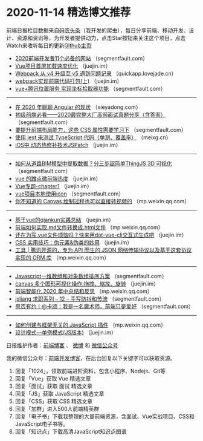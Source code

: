 # 2020-11-14 精选博文推荐

前端日报栏目数据来自[码农头条](https://toutiao.qdkfweb.cn/)（我开发的爬虫），每日分享前端、移动开发、设计、资源和资讯等，为开发者提供动力，点击Star按钮来关注这个项目，点击Watch来收听每日的更新[Github主页](https://github.com/kujian/frontendDaily)
* [2020前端开发者11个必备的网站](https://segmentfault.com/a/1190000038153558) （segmentfault.com）
* [Vue项目首屏加载速度优化](https://juejin.im/post/6894506232359436295) （juejin.im）
* [Webpack 从 v4 升级至 v5 遇到问题记录](https://quickapp.lovejade.cn/record-issues-encountered-with-webpack-update-from-version-4-to-5/) （quickapp.lovejade.cn）
* [webpack实现前端代码打包(上)](https://juejin.im/post/6894513545011003399) （juejin.im）
* [vue+腾讯位置服务 实现坐标拾取器功能](https://segmentfault.com/a/1190000038158008) （segmentfault.com）

***
* [在 2020 年聊聊 Angular 的现状](https://xieyadong.com/#/blog/article/2) （xieyadong.com）
* [初级前端必看——2020最完整大厂高频面试真题分享（含答案）](https://segmentfault.com/a/1190000038164154) （segmentfault.com）
* [要提升前端布局能力，这些 CSS 属性需要学习下](https://segmentfault.com/a/1190000038154167) （segmentfault.com）
* [使用 jest 来测试 TypeScript 代码（单测、覆盖率）](https://meixg.cn/2020/11/13/jest-typescript/) （meixg.cn）
* [iOS中 动态热修补技术JSPatch](https://juejin.im/post/6894506918199918605) （juejin.im）

***
* [如何从道路BIM模型中提取数据？分三步超简单ThingJS 3D 可视化](https://segmentfault.com/a/1190000038164921) （segmentfault.com）
* [vue 的蹭点微前端热度](https://juejin.im/post/6894573952568393741) （juejin.im）
* [Vue专题-chapter1](https://juejin.im/post/6894501735085047822) （juejin.im）
* [vue项目本地使用icon](https://segmentfault.com/a/1190000038164993) （segmentfault.com）
* [你不知道的 Canvas 绘制过程也可以直接转视频的](https://mp.weixin.qq.com/s?__biz=MzA4Nzg0MDM5Nw==&mid=2247488426&idx=2&sn=cc2fa2948e3e2db9311bfbb7eabd3207) （mp.weixin.qq.com）

***
* [基于vue的qiankun实践总结](https://juejin.im/post/6894543700387430408) （juejin.im）
* [前端如何实现.md文件转换成.html文件](https://mp.weixin.qq.com/s?__biz=MzI0MzIyMDM5Ng==&mid=2649830907&idx=2&sn=f180d6dbd5414d5d68b190ce58570ecc) （mp.weixin.qq.com）
* [还在为写.vue文件烦恼吗？快来用dot-vue-cli交互式生成吧](https://juejin.im/post/6894536331205017613) （juejin.im）
* [CSS 实用技巧：伪元素&amp;伪类的妙用](https://juejin.im/post/6894444655233105927) （juejin.im）
* [工具 | 腾讯开源的，专为 API 而生的 JSON 网络传输协议以及基于这套协议实现的 ORM 库](https://mp.weixin.qq.com/s/zO8nR7T0rFN-Vs4DFeevRQ) （mp.weixin.qq.com）

***
* [Javascript一维数组和对象数组排序方案](https://segmentfault.com/a/1190000038163835) （segmentfault.com）
* [canvas 多个图形可视化操作:拖拽、缩放、旋转](https://juejin.im/post/6894433110491201543) （juejin.im）
* [前端智能化 2020 年中总结和反思](https://mp.weixin.qq.com/s/YzbAPM0dxQTmkiEtrjhPNw) （mp.weixin.qq.com）
* [jsliang 求职系列 &#8211; 12 &#8211; 手写防抖和节流](https://segmentfault.com/a/1190000038163044) （segmentfault.com）
* [思否有约丨@卡颂：我是一名魔术师，前端只是爱好](https://segmentfault.com/a/1190000038158578) （segmentfault.com）

***
* [如何创建与框架无关的 JavaScript 插件](https://mp.weixin.qq.com/s/pt6IBRQ8WQJ8qda8nfHrmQ) （mp.weixin.qq.com）
* [设计模式—单例模式(JS版本)](https://juejin.im/post/6894516731256487949) （juejin.im）

日报维护作者：[前端博客](https://qdkfweb.cn/) 、 [微博](http://weibo.com/kujian) 和 [微信公众号](https://open.weixin.qq.com/qr/code?username=caibaojian_com)

我的微信公众号：[前端开发博客](https://open.weixin.qq.com/qr/code?username=caibaojian_com)，在后台回复以下关键字可以获取资源。

1. 回复「1024」，领取前端进阶资料，包含小程序、Nodejs、Git等
2. 回复「Vue」获取 Vue 精选文章
3. 回复「面试」获取 面试 精选文章
4. 回复「JS」获取 JavaScript 精选文章
5. 回复「CSS」获取 CSS 精选文章
6. 回复「加群」进入500人前端精英群
7. 回复「电子书」下载我整理的大量前端资源，含面试、Vue实战项目、CSS和JavaScript电子书等。
8. 回复「知识点」下载高清JavaScript知识点图谱